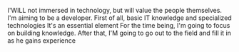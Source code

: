 I'WILL not immersed in technology, but will value the people themselves.
I'm aiming to be a developer. 
First of all, basic IT knowledge and specialized technologies
It's an essential element
For the time being, I'm going to focus on building knowledge.
After that, I'M going to go out to the field and fill it in as he gains experience
